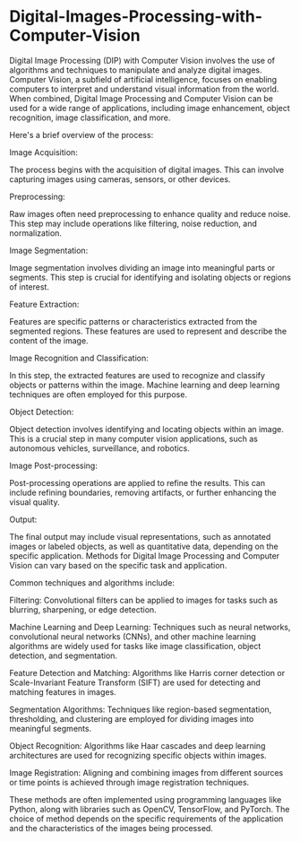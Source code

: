 # Digital-Images-Processing-with-Computer-Vision

Digital Image Processing (DIP) with Computer Vision involves the use of algorithms and techniques to manipulate and analyze digital images. Computer Vision, a subfield of artificial intelligence, focuses on enabling computers to interpret and understand visual information from the world. When combined, Digital Image Processing and Computer Vision can be used for a wide range of applications, including image enhancement, object recognition, image classification, and more.

Here's a brief overview of the process:

Image Acquisition:

The process begins with the acquisition of digital images. This can involve capturing images using cameras, sensors, or other devices.

Preprocessing:

Raw images often need preprocessing to enhance quality and reduce noise. This step may include operations like filtering, noise reduction, and normalization.

Image Segmentation:

Image segmentation involves dividing an image into meaningful parts or segments. This step is crucial for identifying and isolating objects or regions of interest.

Feature Extraction:

Features are specific patterns or characteristics extracted from the segmented regions. These features are used to represent and describe the content of the image.

Image Recognition and Classification:

In this step, the extracted features are used to recognize and classify objects or patterns within the image. Machine learning and deep learning techniques are often employed for this purpose.

Object Detection:

Object detection involves identifying and locating objects within an image. This is a crucial step in many computer vision applications, such as autonomous vehicles, surveillance, and robotics.

Image Post-processing:

Post-processing operations are applied to refine the results. This can include refining boundaries, removing artifacts, or further enhancing the visual quality.

Output:

The final output may include visual representations, such as annotated images or labeled objects, as well as quantitative data, depending on the specific application.
Methods for Digital Image Processing and Computer Vision can vary based on the specific task and application. 

Common techniques and algorithms include:

Filtering: Convolutional filters can be applied to images for tasks such as blurring, sharpening, or edge detection.

Machine Learning and Deep Learning: Techniques such as neural networks, convolutional neural networks (CNNs), and other machine learning algorithms are widely used for tasks like image classification, object detection, and segmentation.

Feature Detection and Matching: Algorithms like Harris corner detection or Scale-Invariant Feature Transform (SIFT) are used for detecting and matching features in images.

Segmentation Algorithms: Techniques like region-based segmentation, thresholding, and clustering are employed for dividing images into meaningful segments.

Object Recognition: Algorithms like Haar cascades and deep learning architectures are used for recognizing specific objects within images.

Image Registration: Aligning and combining images from different sources or time points is achieved through image registration techniques.

These methods are often implemented using programming languages like Python, along with libraries such as OpenCV, TensorFlow, and PyTorch. The choice of method depends on the specific requirements of the application and the characteristics of the images being processed.
